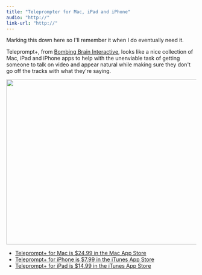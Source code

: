 ```yaml
---
title: "Teleprompter for Mac, iPad and iPhone"
audio: "http://"
link-url: "http://"
---
```

<p>Marking this down here so I'll remember it when I do eventually need it.</p>
<p>Teleprompt+, from <a href="http://www.bombingbrain.com/index.html">Bombing Brain Interactive</a>, looks like a nice collection of Mac, iPad and iPhone apps to help with the unenviable task of getting someone to talk on video and appear natural while making sure they don't go off the tracks with what they're saying.</p>
<p><img src="https://chrisenns.com/wp-content/uploads/2012/02/teleprompt+-725x438.png" alt="" title="teleprompt+" width="725" height="438" class="aligncenter size-large wp-image-20046" /></p>
<ul>
<li><a href="http://click.linksynergy.com/fs-bin/stat?id=6PFrOqNV4B8&offerid=146261&type=3&subid=0&tmpid=1826&RD_PARM1=http%253A%252F%252Fitunes.apple.com%252Fca%252Fapp%252Fteleprompt%252Fid450486126%253Fmt%253D12%2526uo%253D4%2526partnerId%253D30" target="itunes_store">Teleprompt+ for Mac is $24.99 in the Mac App Store</a></li>
<li><a href="http://click.linksynergy.com/fs-bin/stat?id=6PFrOqNV4B8&offerid=146261&type=3&subid=0&tmpid=1826&RD_PARM1=http%253A%252F%252Fitunes.apple.com%252Fca%252Fapp%252Fteleprompt-for-iphone%252Fid367346426%253Fmt%253D8%2526uo%253D4%2526partnerId%253D30" target="itunes_store">Teleprompt+ for iPhone is $7.99 in the iTunes App Store</a></li>
<li><a href="http://click.linksynergy.com/fs-bin/stat?id=6PFrOqNV4B8&offerid=146261&type=3&subid=0&tmpid=1826&RD_PARM1=http%253A%252F%252Fitunes.apple.com%252Fca%252Fapp%252Fteleprompt-for-ipad%252Fid364903926%253Fmt%253D8%2526uo%253D4%2526partnerId%253D30" target="itunes_store">Teleprompt+ for iPad is $14.99 in the iTunes App Store</a></li>
</ul>
